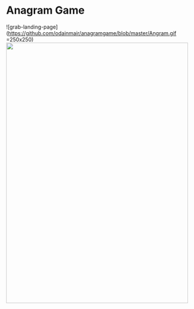 # Anagram Game
![grab-landing-page](https://github.com/odainmair/anagramgame/blob/master/Angram.gif =250x250)
<img src="https://github.com/odainmair/anagramgame/blob/master/Angram.gif" width="490" height="700">
